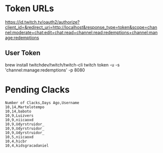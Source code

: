 # Token URLs

https://id.twitch.tv/oauth2/authorize?client_id=&redirect_uri=http://localhost&response_type=token&scope=channel:moderate+chat:edit+chat:read+channel:read:redemptions+channel:manage:redemptions

## User Token

brew install twitchdev/twitch/twitch-cli
twitch token -u -s 'channel:manage:redemptions' -p 8080

# Pending Clacks

```csv
Number of Clacks,Days Ago,Username
10,14,Martelotempo
10,14,baboto
10,9,Luizvers
10,9,niicaoxd
10,9,Udyrstruidor_
10,9,Udyrstruidor_
10,9,Udyrstruidor_
10,5,niicaoxd
10,4,hicbr
10,4,kidsgracadaniel
```
